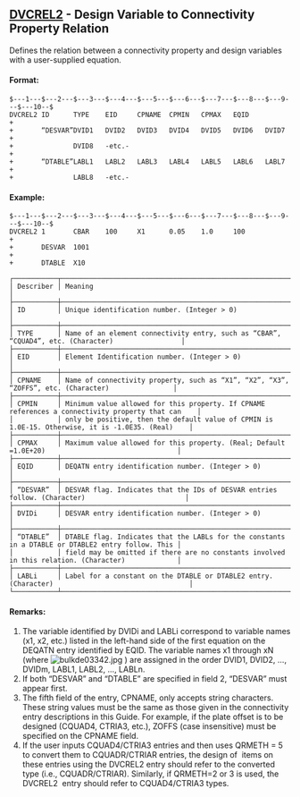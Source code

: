 ## [DVCREL2](https://nexus.hexagon.com/documentationcenter/bundle/MSC_Nastran_2022.4/page/Nastran_Combined_Book/qrg/bulkde/TOC.DVCREL2.xhtml) - Design Variable to Connectivity Property Relation

Defines the relation between a connectivity property and design variables with a user-supplied equation.

#### Format:

```nastran
$---1---$---2---$---3---$---4---$---5---$---6---$---7---$---8---$---9---$---10--$
DVCREL2 ID      TYPE    EID     CPNAME  CPMIN   CPMAX   EQID            +        
+       “DESVAR”DVID1   DVID2   DVID3   DVID4   DVID5   DVID6   DVID7   +        
+               DVID8   -etc.-                                          +        
+       “DTABLE”LABL1   LABL2   LABL3   LABL4   LABL5   LABL6   LABL7   +        
+               LABL8   -etc.-                                                  
```

#### Example:

```nastran
$---1---$---2---$---3---$---4---$---5---$---6---$---7---$---8---$---9---$---10--$
DVCREL2 1       CBAR    100     X1      0.05    1.0     100             +       
+       DESVAR  1001                                                    +       
+       DTABLE  X10                                                             
```

```text
┌───────────┬───────────────────────────────────────────────────────────────────────────────────────────────────┐
│ Describer │ Meaning                                                                                           │
├───────────┼───────────────────────────────────────────────────────────────────────────────────────────────────┤
│ ID        │ Unique identification number. (Integer > 0)                                                       │
├───────────┼───────────────────────────────────────────────────────────────────────────────────────────────────┤
│ TYPE      │ Name of an element connectivity entry, such as “CBAR”, “CQUAD4”, etc. (Character)                 │
├───────────┼───────────────────────────────────────────────────────────────────────────────────────────────────┤
│ EID       │ Element Identification number. (Integer > 0)                                                      │
├───────────┼───────────────────────────────────────────────────────────────────────────────────────────────────┤
│ CPNAME    │ Name of connectivity property, such as “X1”, “X2”, “X3”, “ZOFFS”, etc. (Character)                │
├───────────┼───────────────────────────────────────────────────────────────────────────────────────────────────┤
│ CPMIN     │ Minimum value allowed for this property. If CPNAME references a connectivity property that can    │
│           │ only be positive, then the default value of CPMIN is 1.0E-15. Otherwise, it is -1.0E35. (Real)    │
├───────────┼───────────────────────────────────────────────────────────────────────────────────────────────────┤
│ CPMAX     │ Maximum value allowed for this property. (Real; Default =1.0E+20)                                 │
├───────────┼───────────────────────────────────────────────────────────────────────────────────────────────────┤
│ EQID      │ DEQATN entry identification number. (Integer > 0)                                                 │
├───────────┼───────────────────────────────────────────────────────────────────────────────────────────────────┤
│ “DESVAR”  │ DESVAR flag. Indicates that the IDs of DESVAR entries follow. (Character)                         │
├───────────┼───────────────────────────────────────────────────────────────────────────────────────────────────┤
│ DVIDi     │ DESVAR entry identification number. (Integer > 0)                                                 │
├───────────┼───────────────────────────────────────────────────────────────────────────────────────────────────┤
│ “DTABLE”  │ DTABLE flag. Indicates that the LABLs for the constants in a DTABLE or DTABLE2 entry follow. This │
│           │ field may be omitted if there are no constants involved in this relation. (Character)             │
├───────────┼───────────────────────────────────────────────────────────────────────────────────────────────────┤
│ LABLi     │ Label for a constant on the DTABLE or DTABLE2 entry. (Character)                                  │
└───────────┴───────────────────────────────────────────────────────────────────────────────────────────────────┘
```

#### Remarks:

1. The variable identified by DVIDi and LABLi correspond to variable names (x1, x2, etc.) listed in the left-hand side of the first equation on the DEQATN entry identified by EQID. The variable names x1 through xN (where  ![bulkde03342.jpg](https://help-be.hexagonmi.com/bundle/MSC_Nastran_2022.4/page/Nastran_Combined_Book/qrg/bulkde/../../../assets/bulkde03342.jpg?_LANG=enus) ) are assigned in the order DVID1, DVID2, ..., DVIDm, LABL1, LABL2, ..., LABLn.
2. If both “DESVAR” and “DTABLE” are specified in field 2, “DESVAR” must appear first.
3. The fifth field of the entry, CPNAME, only accepts string characters. These string values must be the same as those given in the connectivity entry descriptions in this Guide. For example, if the plate offset is to be designed (CQUAD4, CTRIA3, etc.), ZOFFS (case insensitive) must be specified on the CPNAME field.
4. If the user inputs CQUAD4/CTRIA3 entries and then uses QRMETH = 5 to convert them to CQUADR/CTRIAR entries, the design of  items on these entries using the DVCREL2 entry should refer to the converted type (i.e., CQUADR/CTRIAR). Similarly, if QRMETH=2 or 3 is used, the DVCREL2  entry should refer to CQUAD4/CTRIA3 types.   
